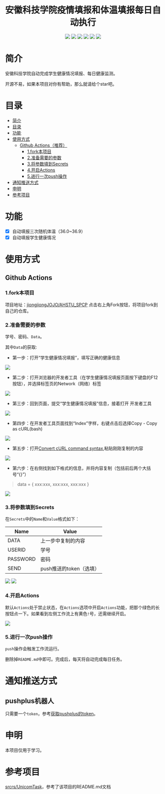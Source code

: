 <div align="center">
<h1 align="center">安徽科技学院疫情填报和体温填报每日自动执行</h1>
<img src="https://img.shields.io/github/issues/jiongjiongJOJO/AHSTU_SPCP?color=green">
<img src="https://img.shields.io/github/stars/jiongjiongJOJO/AHSTU_SPCP?color=yellow">
<img src="https://img.shields.io/github/forks/jiongjiongJOJO/AHSTU_SPCP?color=orange">
<img src="https://img.shields.io/github/license/jiongjiongJOJO/AHSTU_SPCP?color=ff69b4">
<img src="https://img.shields.io/github/search/jiongjiongJOJO/AHSTU_SPCP/main?color=blue">
<img src="https://img.shields.io/github/languages/code-size/jiongjiongJOJO/AHSTU_SPCP?color=critical">
</div>

# 简介


安徽科技学院自动完成学生健康情况填报、每日健康监测。

开源不易，如果本项目对你有帮助，那么就请给个star吧。

# 目录

- [简介](#简介)
- [目录](#目录)
- [功能](#功能)
- [使用方式](#使用方式)
  - [Github Actions（推荐）](#github-actions推荐)
    - [1.fork本项目](#1fork本项目)
    - [2.准备需要的参数](#2准备需要的参数)
    - [3.将参数填到Secrets](#3将参数填到secrets)
    - [4.开启Actions](#4开启actions)
    - [5.进行一次push操作](#5进行一次push操作)
- [通知推送方式](#通知推送方式)
- [申明](#申明)
- [参考项目](#参考项目)

# 功能

* [x] 自动填报三次随机体温（36.0~36.9）
* [x] 自动填报学生健康情况

# 使用方式

## Github Actions

### 1.fork本项目

项目地址：[jiongjiongJOJO/AHSTU_SPCP](https://github.com/jiongjiongJOJO/AHSTU_SPCP)
点击右上角Fork按钮，将项目fork到自己的仓库。

### 2.准备需要的参数

学号、密码、`Data`。

其中`Data`的获取:

+ 第一步：打开“学生健康情况填报”，填写正确的健康信息

![](https://raw.githubusercontent.com/jiongjiongJOJO/AHSTU_SPCP/master/img/1.jpg)

+ 第二步：打开浏览器的开发者工具（在学生健康情况填报页面按下键盘的F12按钮），并选择标签页的Network（网络）标签

![](https://raw.githubusercontent.com/jiongjiongJOJO/AHSTU_SPCP/master/img/2.jpg)

+ 第三步：回到页面，提交“学生健康情况填报”信息，接着打开 开发者工具

![](https://raw.githubusercontent.com/jiongjiongJOJO/AHSTU_SPCP/master/img/3.jpg)

+ 第四步：在开发者工具页面找到“Index”字样，右键点击后选择Copy - Copy as cURL(bash)

![](https://raw.githubusercontent.com/jiongjiongJOJO/AHSTU_SPCP/master/img/4.jpg)

+ 第五步：打开[Convert cURL command syntax](https://curl.trillworks.com/),粘贴刚刚复制的内容

![](https://raw.githubusercontent.com/jiongjiongJOJO/AHSTU_SPCP/master/img/5.jpg)


+ 第六步：在右侧找到如下格式的信息，并将内容复制（包括前后两个大括号“{}”）

> data = {
>   xxx:xxx,
>   xxx:xxx,
>   xxx:xxx
> }

![](https://raw.githubusercontent.com/jiongjiongJOJO/AHSTU_SPCP/master/img/6.jpg)
 
### 3.将参数填到Secrets

在`Secrets`中的`Name`和`Value`格式如下：

Name | Value
-|-
DATA | 上一步中复制的内容
USERID | 学号
PASSWORD | 密码
SEND | push推送的token（选填）


![](https://raw.githubusercontent.com/jiongjiongJOJO/AHSTU_SPCP/master/img/7.jpg)
![](https://raw.githubusercontent.com/jiongjiongJOJO/AHSTU_SPCP/master/img/8.jpg)

### 4.开启Actions

默认`Actions`处于禁止状态，在`Actions`选项中开启`Actions`功能，把那个绿色的长按钮点一下。如果看到左侧工作流上有黄色`!`号，还需继续开启。

![](https://raw.githubusercontent.com/jiongjiongJOJO/AHSTU_SPCP/master/img/9.jpg)

### 5.进行一次push操作

`push`操作会触发工作流运行。

删除掉`README.md`中即可。完成后，每天将自动完成每日任务。



# 通知推送方式

## pushplus机器人
只需要一个`token`，参考[获取pushplus的token](http://pushplus.hxtrip.com/doc/guide/api.html#%E4%B8%80%E3%80%81%E5%8F%91%E9%80%81%E6%B6%88%E6%81%AF%E6%8E%A5%E5%8F%A3)。

# 申明

本项目仅用于学习。

# 参考项目

[srcrs/UnicomTask](https://github.com/srcrs/UnicomTask)，参考了该项目的README.md文档



